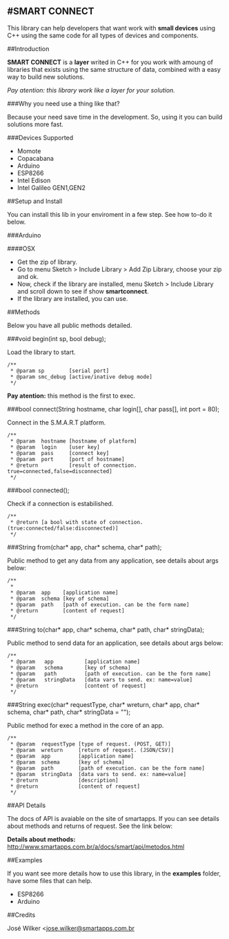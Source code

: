 #SMART CONNECT
----

This library can help developers that want work with **small devices** using C++ using the same code for all types of devices and components.

##Introduction

**SMART CONNECT** is a **layer** writed in C++ for you work with amoung of libraries that exists using the same structure of data, combined with a easy way to build new solutions.

*Pay atention: this library work like a layer for your solution.*

###Why you need use a thing like that?

Because your need save time in the development. So, using it you can build solutions more fast.

###Devices Supported

* Momote
* Copacabana
* Arduino
* ESP8266
* Intel Edison
* Intel Galileo GEN1,GEN2

##Setup and Install

You can install this lib in your enviroment in a few step. See how to-do it below.

###Arduino

####OSX

* Get the zip of library.
* Go to menu Sketch > Include Library > Add Zip Library, choose your zip and ok.
* Now, check if the library are installed, menu Sketch > Include Library and scroll down to see if show **smartconnect**.
* If the library are installed, you can use.


##Methods

Below you have all public methods detailed.

###void begin(int sp, bool debug);

Load the library to start.

```
/**
 * @param sp        [serial port]
 * @param smc_debug [active/inative debug mode]
 */
```

**Pay atention:** this method is the first to exec.

###bool connect(String hostname, char login[], char pass[], int port = 80);

Connect in the S.M.A.R.T platform.

```
/**
 * @param  hostname [hostname of platform]
 * @param  login    [user key]
 * @param  pass     [connect key]
 * @param  port     [port of hostname]
 * @return          [result of connection. true=connected,false=disconnected]
 */
```

###bool connected();

Check if a connection is estabilished.

```
/**
 * @return [a bool with state of connection. (true:connected/false:disconnected)]
 */
```

###String from(char* app, char* schema, char* path);

Public method to get any data from any application, see details about args below:

````
/**
 * 
 * @param  app    [application name]
 * @param  schema [key of schema]
 * @param  path   [path of execution. can be the form name]
 * @return        [content of request]
 */
````

###String to(char* app, char* schema, char* path, char* stringData);

Public method to send data for an application, see details about args below:

```
/**
 * @param   app          [application name]
 * @param   schema       [key of schema]
 * @param   path         [path of execution. can be the form name]
 * @param   stringData   [data vars to send. ex: name=value]
 * @return               [content of request]
 */
```

###String exec(char* requestType, char* wreturn, char* app, char* schema, char* path, char* stringData = "");

Public method for exec a method in the core of an app.

```
/**
 * @param  requestType [type of request. (POST, GET)]
 * @param  wreturn     [return of request. (JSON/CSV)]
 * @param  app         [application name]
 * @param  schema      [key of schema]
 * @param  path        [path of execution. can be the form name]
 * @param  stringData  [data vars to send. ex: name=value]
 * @return             [description]
 * @return             [content of request]
 */
```

##API Details

The docs of API is avaiable on the site of smartapps. If you can see details about methods and returns of request. See the link below:

**Details about methods:**<br>
http://www.smartapps.com.br/a/docs/smart/api/metodos.html

##Examples

If you want see more details how to use this library, in the **examples** folder, have some files that can help.

* ESP8266
* Arduino

##Credits

José Wilker <jose.wilker@smartapps.com.br